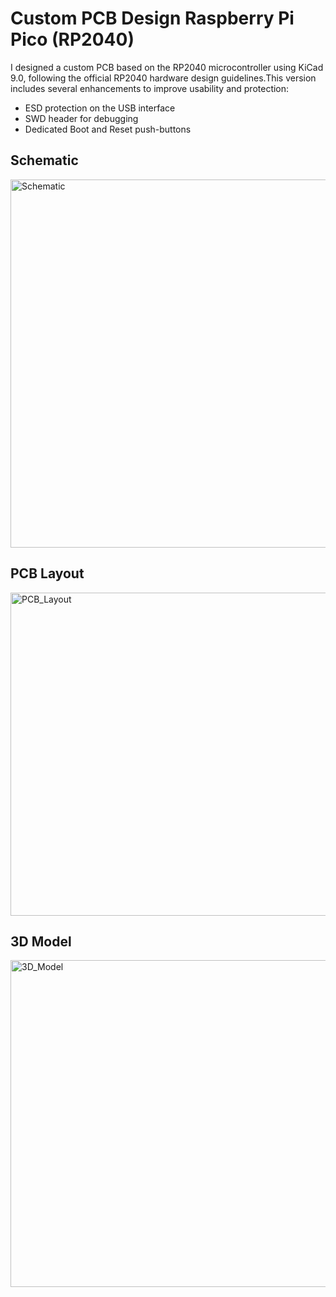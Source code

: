 # Custom PCB Design Raspberry Pi Pico (RP2040)
I designed a custom PCB based on the RP2040 microcontroller using KiCad 9.0,
following the official RP2040 hardware design guidelines.This version includes
several enhancements to improve usability and protection:
- ESD protection on the USB interface
- SWD header for debugging
- Dedicated Boot and Reset push-buttons

## Schematic
<img width="851" height="589" alt="Schematic" src="https://github.com/user-attachments/assets/11b7bda7-6458-4013-a1b5-01d66078c597" />

## PCB Layout
<img width="631" height="517" alt="PCB_Layout" src="https://github.com/user-attachments/assets/202c0cf6-943e-461b-9de9-aacb562ad115" />

## 3D Model
<img width="664" height="523" alt="3D_Model" src="https://github.com/user-attachments/assets/a65cedd7-954f-485a-9de4-29ff5b32de6e" />

